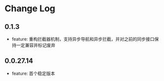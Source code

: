 # Change Log

## 0.1.3

- feature: 重构拦截器机制，支持异步导航和异步拦截，并对之前的同步接口保持一定兼容并标记废弃

## 0.0.27.14

- feature: 首个稳定版本